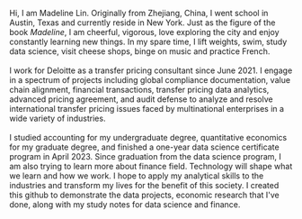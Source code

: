 Hi, I am Madeline Lin. Originally from Zhejiang, China, I went school in Austin, Texas and currently reside in New York. Just as the figure of the book *Madeline*, I am cheerful, vigorous, love exploring the city and enjoy constantly learning new things. In my spare time, I lift weights, swim, study data science, visit cheese shops, binge on music and practice French. <br>\
I work for Deloitte as a transfer pricing consultant since June 2021. I engage in a spectrum of projects including global compliance documentation, value chain alignment, financial transactions, transfer pricing data analytics, advanced pricing agreement, and audit defense to analyze and resolve international transfer pricing issues faced by multinational enterprises in a wide variety of industries.<br>\
I studied accounting for my undergraduate degree, quantitative economics for my graduate degree, and finished a one-year data science certificate program in April 2023. Since graduation from the data science program, I am also trying to learn more about finance field. Technology will shape what we learn and how we work. I hope to apply my analytical skills to the industries and transform my lives for the benefit of this society. I created this github to demonstrate the data projects, economic research that I've done, along with my study notes for data science and finance. 
